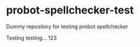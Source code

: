 # probot-spellchecker-test
Dummy repository for testing probot spellchecker

Testing testing... 123
